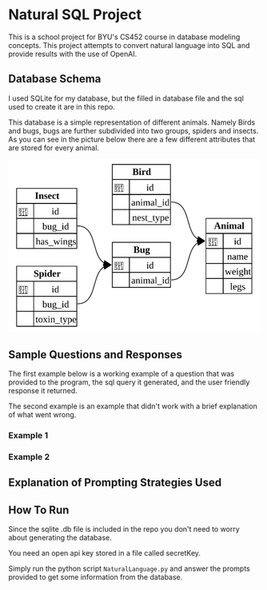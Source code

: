 # Natural SQL Project

This is a school project for BYU's CS452 course in database modeling concepts. This project attempts to convert natural language into SQL and provide results with the use of OpenAI.

## Database Schema

I used SQLite for my database, but the filled in database file and the sql used to create it are in this repo.

This database is a simple representation of different animals. Namely Birds and bugs, bugs are further subdivided into two groups, spiders and insects. As you can see in the picture below there are a few different attributes that are stored for every animal.

![Picture of schema used.](schema.svg)

## Sample Questions and Responses

The first example below is a working example of a question that was provided to the program, the sql query it generated, and the user friendly response it returned.

The second example is an example that didn't work with a brief explanation of what went wrong.

### Example 1

### Example 2

## Explanation of Prompting Strategies Used

## How To Run

Since the sqlite .db file is included in the repo you don't need to worry about generating the database.

You need an open api key stored in a file called secretKey.

Simply run the python script `NaturalLanguage.py` and answer the prompts provided to get some information from the database.
